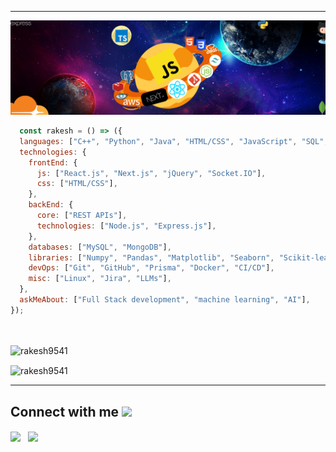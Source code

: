 
---

<img src="Untitled design (14).png" />

~~~ js
  const rakesh = () => ({
  languages: ["C++", "Python", "Java", "HTML/CSS", "JavaScript", "SQL", "TypeScript"],
  technologies: {
    frontEnd: {
      js: ["React.js", "Next.js", "jQuery", "Socket.IO"],
      css: ["HTML/CSS"],
    },
    backEnd: {
      core: ["REST APIs"],
      technologies: ["Node.js", "Express.js"],
    },
    databases: ["MySQL", "MongoDB"],
    libraries: ["Numpy", "Pandas", "Matplotlib", "Seaborn", "Scikit-learn", "LangChain", "Hugging Face"],
    devOps: ["Git", "GitHub", "Prisma", "Docker", "CI/CD"],
    misc: ["Linux", "Jira", "LLMs"],
  },
  askMeAbout: ["Full Stack development", "machine learning", "AI"],
});




~~~
<p align="left"> <img src="https://komarev.com/ghpvc/?username=rakesh9541&label=Profile%20views&color=0e75b6&style=flat" alt="rakesh9541" /> </p>

<p>
 <img align="center" src="https://github-readme-streak-stats.herokuapp.com/?user=rakesh9541&theme=chartreuse-dark&border_radius=30.0" alt="rakesh9541" />
</p>





---
<h2> Connect with me <img src='https://raw.githubusercontent.com/ShahriarShafin/ShahriarShafin/main/Assets/handshake.gif' width="50px"> </h2>
<a href = 'https://www.linkedin.com/in/rakesh-reddy-0054381b5'  style="padding-right:8px;"> <img width = '32px' align= 'center' src="https://raw.githubusercontent.com/rahulbanerjee26/githubAboutMeGenerator/main/icons/linked-in-alt.svg"/></a> 
<a href = 'https://www.github.com/rakesh9541'  style="padding-right:8px;"> <img width = '32px' align= 'center' src="https://raw.githubusercontent.com/rahulbanerjee26/githubAboutMeGenerator/main/icons/github.svg"/></a> 



